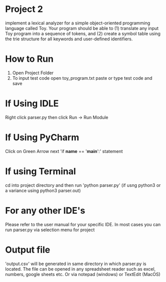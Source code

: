 # Project 2 
implement a lexical analyzer for a simple object-oriented programming language called Toy. Your program should be able to (1) translate any input Toy program into a sequence of tokens, and (2) create a symbol table using the trie structure for all keywords and user-defined identifiers.

# How to Run 

1. Open Project Folder 
2. To input test code open toy_program.txt paste or type test code and save 

# If Using IDLE 
Right click parser.py then click Run -> Run Module 

# If Using PyCharm 
Click on Green Arrow next 'if __name__ == '__main__':' statement 

# If using Terminal 
cd into project directory and then run 'python parser.py' (if usng python3 or a variance using python3 parser.out)

# For any other IDE's 
Please refer to the user manual for your specific IDE. In most cases you can run parser.py via selection menu for project 

# Output file 
'output.csv' will be generated in same directory in which parser.py is located. The file can be opened in any spreadsheet reader such as excel, numbers, google sheets etc. Or via notepad (windows) or TextEdit (MacOS) 

